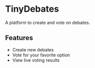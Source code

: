 # TinyDebates

A platform to create and vote on debates.

## Features
- Create new debates
- Vote for your favorite option
- View live voting results
